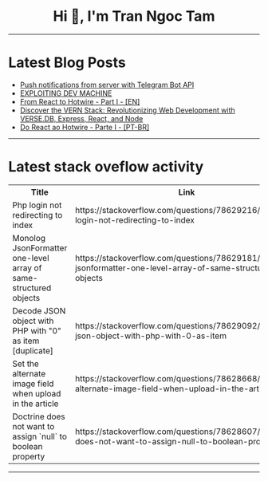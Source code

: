 <h1 align="center">Hi 👋, I'm Tran Ngoc Tam</h1>

---

# Latest Blog Posts 
<!-- BLOG-POST-LIST:START -->
- [Push notifications from server with Telegram Bot API](https://dev.to/climentea/push-notifications-from-server-with-telegram-bot-api-32b3)
- [EXPLOITING DEV MACHINE](https://dev.to/babsarena/exploiting-dev-machine-3e17)
- [From React to Hotwire - Part I - [EN]](https://dev.to/cirdes/from-react-to-hotwire-part-i-en-2o6g)
- [Discover the VERN Stack: Revolutionizing Web Development with VERSE.DB, Express, React, and Node](https://dev.to/marco5dev/discover-the-vern-stack-revolutionizing-web-development-with-versedb-express-react-and-node-4ki1)
- [Do React ao Hotwire - Parte I - [PT-BR]](https://dev.to/cirdes/do-react-ao-hotwire-parte-i-pt-br-1hm2)
<!-- BLOG-POST-LIST:END -->

---

# Latest stack oveflow activity
<table>
  <tr><th>Title</th><th>Link</th></tr>
  <!-- STACKOVERFLOW:START --><tr><td>Php login not redirecting to index</td><td>https://stackoverflow.com/questions/78629216/php-login-not-redirecting-to-index</td></tr><tr><td>Monolog JsonFormatter one-level array of same-structured objects</td><td>https://stackoverflow.com/questions/78629181/monolog-jsonformatter-one-level-array-of-same-structured-objects</td></tr><tr><td>Decode JSON object with PHP with &quot;0&quot; as item [duplicate]</td><td>https://stackoverflow.com/questions/78629092/decode-json-object-with-php-with-0-as-item</td></tr><tr><td>Set the alternate image field when upload in the article</td><td>https://stackoverflow.com/questions/78628668/set-the-alternate-image-field-when-upload-in-the-article</td></tr><tr><td>Doctrine does not want to assign `null` to boolean property</td><td>https://stackoverflow.com/questions/78628607/doctrine-does-not-want-to-assign-null-to-boolean-property</td></tr><!-- STACKOVERFLOW:END -->
</table>

---


